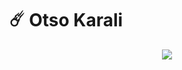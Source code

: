 # ☄️ Otso Karali

<p align="center">
  <!-- Typing SVG -->
  <a href="https://github.com/OtsoKarali/readme-typing-svg">
    <img src="https://readme-typing-svg.demolab.com/?lines=4yrs%2B%20Coding%20Experience;Aspiring%20Financial%20Quant%20Researcher;Passionate%20About%20Machine%20Learning&font=Fira%20Code&center=true&width=700&height=50&color=FFF700&vCenter=true&pause=1000&size=24" /></a>
</p>
